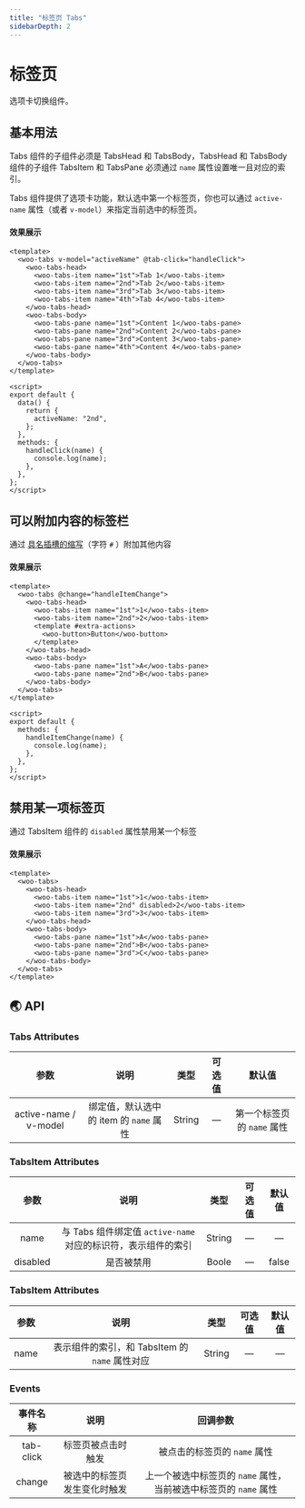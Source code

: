 ```yaml
---
title: "标签页 Tabs"
sidebarDepth: 2
---
```


# 标签页

选项卡切换组件。

## 基本用法

Tabs 组件的子组件必须是 TabsHead 和 TabsBody，TabsHead 和 TabsBody 组件的子组件 TabsItem 和 TabsPane 必须通过 `name` 属性设置唯一且对应的索引。

Tabs 组件提供了选项卡功能，默认选中第一个标签页，你也可以通过 `active-name` 属性（或者 `v-model`）来指定当前选中的标签页。

#### 效果展示

<ClientOnly>
<tabs-demo/>
</ClientOnly>

```vue
<template>
  <woo-tabs v-model="activeName" @tab-click="handleClick">
    <woo-tabs-head>
      <woo-tabs-item name="1st">Tab 1</woo-tabs-item>
      <woo-tabs-item name="2nd">Tab 2</woo-tabs-item>
      <woo-tabs-item name="3rd">Tab 3</woo-tabs-item>
      <woo-tabs-item name="4th">Tab 4</woo-tabs-item>
    </woo-tabs-head>
    <woo-tabs-body>
      <woo-tabs-pane name="1st">Content 1</woo-tabs-pane>
      <woo-tabs-pane name="2nd">Content 2</woo-tabs-pane>
      <woo-tabs-pane name="3rd">Content 3</woo-tabs-pane>
      <woo-tabs-pane name="4th">Content 4</woo-tabs-pane>
    </woo-tabs-body>
  </woo-tabs>
</template>

<script>
export default {
  data() {
    return {
      activeName: "2nd",
    };
  },
  methods: {
    handleClick(name) {
      console.log(name);
    },
  },
};
</script>
```

## 可以附加内容的标签栏

通过 [具名插槽的缩写](https://cn.vuejs.org/v2/guide/components-slots.html#%E5%85%B7%E5%90%8D%E6%8F%92%E6%A7%BD%E7%9A%84%E7%BC%A9%E5%86%99)（字符 `#` ）附加其他内容

#### 效果展示

<ClientOnly>
<tabs-demo-extra/>
</ClientOnly>

```vue
<template>
  <woo-tabs @change="handleItemChange">
    <woo-tabs-head>
      <woo-tabs-item name="1st">1</woo-tabs-item>
      <woo-tabs-item name="2nd">2</woo-tabs-item>
      <template #extra-actions>
        <woo-button>Button</woo-button>
      </template>
    </woo-tabs-head>
    <woo-tabs-body>
      <woo-tabs-pane name="1st">A</woo-tabs-pane>
      <woo-tabs-pane name="2nd">B</woo-tabs-pane>
    </woo-tabs-body>
  </woo-tabs>
</template>

<script>
export default {
  methods: {
    handleItemChange(name) {
      console.log(name);
    },
  },
};
</script>
```

## 禁用某一项标签页

通过 TabsItem 组件的 `disabled` 属性禁用某一个标签

#### 效果展示

<ClientOnly>
<tabs-demo-disabled/>
</ClientOnly>

```vue
<template>
  <woo-tabs>
    <woo-tabs-head>
      <woo-tabs-item name="1st">1</woo-tabs-item>
      <woo-tabs-item name="2nd" disabled>2</woo-tabs-item>
      <woo-tabs-item name="3rd">3</woo-tabs-item>
    </woo-tabs-head>
    <woo-tabs-body>
      <woo-tabs-pane name="1st">A</woo-tabs-pane>
      <woo-tabs-pane name="2nd">B</woo-tabs-pane>
      <woo-tabs-pane name="3rd">C</woo-tabs-pane>
    </woo-tabs-body>
  </woo-tabs>
</template>
```

## 🌏 API

### Tabs Attributes

|         参数          |                  说明                  |  类型  | 可选值 |           默认值           |
| :-------------------: | :------------------------------------: | :----: | :----: | :------------------------: |
| active-name / v-model | 绑定值，默认选中的 item 的 `name` 属性 | String |   —    | 第一个标签页的 `name` 属性 |

### TabsItem Attributes

|   参数   |                             说明                              |  类型  | 可选值 | 默认值 |
| :------: | :-----------------------------------------------------------: | :----: | :----: | :----: |
|   name   | 与 Tabs 组件绑定值 `active-name` 对应的标识符，表示组件的索引 | String |   —    |   —    |
| disabled |                          是否被禁用                           | Boole  |   —    | false  |

### TabsItem Attributes

| 参数 |                      说明                      |  类型  | 可选值 | 默认值 |
| :--: | :--------------------------------------------: | :----: | :----: | :----: |
| name | 表示组件的索引，和 TabsItem 的 `name` 属性对应 | String |   —    |   —    |

### Events

| 事件名称  |             说明             |                             回调参数                             |
| :-------: | :--------------------------: | :--------------------------------------------------------------: |
| tab-click |      标签页被点击时触发      |                   被点击的标签页的 `name` 属性                   |
|  change   | 被选中的标签页发生变化时触发 | 上一个被选中标签页的 `name` 属性，当前被选中标签页的 `name` 属性 |
